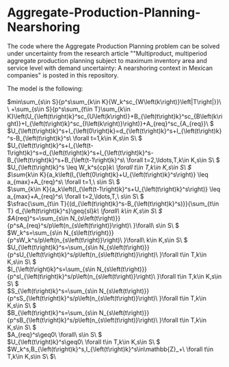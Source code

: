 # Aggregate-Production-Planning-Nearshoring
The code where the Aggregate Production Planning problem can be solved under uncertainty from the research article ""Multiproduct, multiperiod aggregate production planning subject to maximum inventory area and service level with demand uncertainty: A nearshoring context in Mexican companies" is posted in this repository.

The model is the following: 

$min\sum_{s\in S}{p^s\sum_{k\in K}{W_k^sc_{W\left(k\right)}\left|T\right|}}\ \ +\sum_{s\in S}{p^s\sum_{t\in T}\sum_{k\in K}\left(U_{\left(t\right)k}^sc_{U\left(k\right)}+B_{\left(t\right)k}^sc_{B\left(k\right)}+I_{\left(t\right)k}^sc_{I\left(k\right)}\right)}+A_{req}^sc_{A_{req}}\ $\
$U_{\left(t\right)k}^s+I_{\left(0\right)k}=d_{\left(t\right)k}^s+I_{\left(t\right)k}^s-B_{\left(t\right)k}^s\ \forall t=1,k\in K,s\in S\  $\
$U_{\left(t\right)k}^s+I_{\left(t-1\right)k}^s=d_{\left(t\right)k}^s+I_{\left(t\right)k}^s-B_{\left(t\right)k}^s+B_{\left(t-1\right)k}^s\ \forall t=2,\ldots,T,k\in K,s\in S\ $\
$U_{\left(t\right)k}^s \leq W_k^s{cp}_k\ \forall t\in T,k\in K,s\in S\ $\
$\sum_{k\in K}{a_k\left(I_{\left(0\right)k}+U_{\left(t\right)k}^s\right)} \leq a_{max}+A_{req}^s\ \forall t=1,\ s\in S\ $\
$\sum_{k\in K}{a_k\left(I_{\left(t-1\right)k}^s+U_{\left(t\right)k}^s\right)} \leq a_{max}+A_{req}^s\ \forall t=2,\ldots,T,\ s\in S\ $\
$\sfrac{\sum_{t\in T}{(d_{\left(t\right)k}^s-B_{\left(t\right)k}^s)}}{\sum_{t\in T} d_{\left(t\right)k}^s}\geq{sl}_k\ \forall\ k\in K,s\in S\ $\
$A_{req}^s=\sum_{s\in N_{s\left(t\right)}}{p^sA_{req}^s/p\left(n_{s\left(t\right)}\right)\ }\forall\ s\in S\ $\
$W_k^s=\sum_{s\in N_{s\left(t\right)}}{p^sW_k^s/p\left(n_{s\left(t\right)}\right)\ }\forall\ k\in K,s\in S\  $\
$U_{\left(t\right)k}^s=\sum_{s\in N_{s\left(t\right)}}{p^sU_{\left(t\right)k}^s/p\left(n_{s\left(t\right)}\right)\ }\forall t\in T,k\in K,s\in S\ $\
$I_{\left(t\right)k}^s=\sum_{s\in N_{s\left(t\right)}}{p^sI_{\left(t\right)k}^s/p\left(n_{s\left(t\right)}\right)\ }\forall t\in T,k\in K,s\in S\ $\
$S_{\left(t\right)k}^s=\sum_{s\in N_{s\left(t\right)}}{p^sS_{\left(t\right)k}^s/p\left(n_{s\left(t\right)}\right)\ }\forall t\in T,k\in K,s\in S\ $\
$B_{\left(t\right)k}^s=\sum_{s\in N_{s\left(t\right)}}{p^sB_{\left(t\right)k}^s/p\left(n_{s\left(t\right)}\right)\ }\forall t\in T,k\in K,s\in S\ $\
$A_{req}^s\geq0\ \forall\ s\in S\ $\
$U_{\left(t\right)k}^s\geq0\ \forall t\in T,k\in K,s\in S\ $\
$W_k^s,B_{\left(t\right)k}^s,I_{\left(t\right)k}^s\in\mathbb{Z}_+\ \forall t\in T,k\in K,s\in S\ $\

